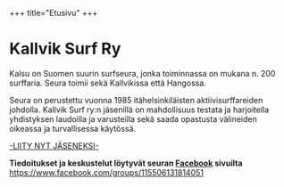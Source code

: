 +++
title="Etusivu"
+++

# Kallvik Surf Ry

Kalsu on Suomen suurin surfseura, jonka toiminnassa on mukana n. 200 surffaria. Seura toimii 
sekä Kallvikissa että Hangossa.

Seura on perustettu vuonna 1985 itähelsinkiläisten aktiivisurffareiden johdolla. Kallvik Surf ry:n jäsenillä on mahdollisuus testata ja 
harjoitella yhdistyksen laudoilla ja varusteilla sekä saada opastusta välineiden oikeassa ja turvallisessa käytössä.

<a href="liittyminen" class=bigbtn> -LIITY NYT JÄSENEKSI-</a>

<b>Tiedoitukset ja keskustelut löytyvät seuran 
    <a href="https://www.facebook.com/groups/115506131814051">Facebook</a> sivuilta
</b>
<a href="https://www.facebook.com/groups/115506131814051">https://www.facebook.com/groups/115506131814051</a>


